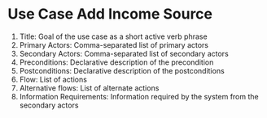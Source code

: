 # Use Case Add Income Source

1. Title: Goal of the use case as a short active verb phrase
2. Primary Actors: Comma-separated list of primary actors
3. Secondary Actors: Comma-separated list of secondary actors
4. Preconditions: Declarative description of the precondition
5. Postconditions: Declarative description of the postconditions
6. Flow: List of actions
7. Alternative flows: List of alternate actions
8. Information Requirements: Information required by the system from the secondary actors